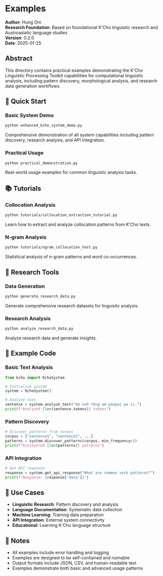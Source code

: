 # Examples

**Author**: Hung Om  
**Research Foundation**: Based on foundational K'Cho linguistic research and Austroasiatic language studies  
**Version**: 0.2.0  
**Date**: 2025-01-25

## Abstract

This directory contains practical examples demonstrating the K'Cho Linguistic Processing Toolkit capabilities for computational linguistic analysis, including pattern discovery, morphological analysis, and research data generation workflows.

## 🚀 Quick Start

### Basic System Demo
```bash
python enhanced_kcho_system_demo.py
```
Comprehensive demonstration of all system capabilities including pattern discovery, research analysis, and API integration.

### Practical Usage
```bash
python practical_demonstration.py
```
Real-world usage examples for common linguistic analysis tasks.

## 📚 Tutorials

### Collocation Analysis
```bash
python tutorials/collocation_extraction_tutorial.py
```
Learn how to extract and analyze collocation patterns from K'Cho texts.

### N-gram Analysis
```bash
python tutorials/ngram_collocation_test.py
```
Statistical analysis of n-gram patterns and word co-occurrences.

## 🔬 Research Tools

### Data Generation
```bash
python generate_research_data.py
```
Generate comprehensive research datasets for linguistic analysis.

### Research Analysis
```bash
python analyze_research_data.py
```
Analyze research data and generate insights.

## 📖 Example Code

### Basic Text Analysis
```python
from kcho import KchoSystem

# Initialize system
system = KchoSystem()

# Analyze text
sentence = system.analyze_text("Om noh Yóng am pàapai pe ci.")
print(f"Analyzed {len(sentence.tokens)} tokens")
```

### Pattern Discovery
```python
# Discover patterns from corpus
corpus = ["sentence1", "sentence2", ...]
patterns = system.discover_patterns(corpus, min_frequency=3)
print(f"Discovered {len(patterns)} patterns")
```

### API Integration
```python
# Get API response
response = system.get_api_response("What are common verb patterns?")
print(f"Response: {response['data']}")
```

## 🎯 Use Cases

- **Linguistic Research**: Pattern discovery and analysis
- **Language Documentation**: Systematic data collection
- **Machine Learning**: Training data preparation
- **API Integration**: External system connectivity
- **Educational**: Learning K'Cho language structure

## 📝 Notes

- All examples include error handling and logging
- Examples are designed to be self-contained and runnable
- Output formats include JSON, CSV, and human-readable text
- Examples demonstrate both basic and advanced usage patterns
